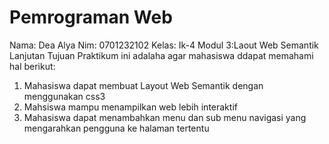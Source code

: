 # Pemrograman Web
Nama: Dea Alya
Nim: 0701232102
Kelas: Ik-4
Modul 3:Laout Web Semantik Lanjutan
  Tujuan Praktikum ini adalaha agar mahasiswa ddapat memahami hal berikut:
1. Mahasiswa dapat membuat Layout Web Semantik dengan menggunakan css3
2. Mahsiswa mampu menampilkan web lebih interaktif
3. Mahasiswa dapat menambahkan menu dan sub menu navigasi yang mengarahkan pengguna ke halaman tertentu
